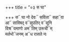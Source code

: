 +++
title = "०३ स घा"

+++
स᳓ घा नो देवः᳓ सविता᳓ सहा᳓वा  
आ᳓ साविषद् व᳓सुपतिर् व᳓सूनि  
विश्र᳓यमाणो अम᳓तिम् उरूची᳓म्  
मर्तभो᳓जनम् अ᳓ध रासते नः